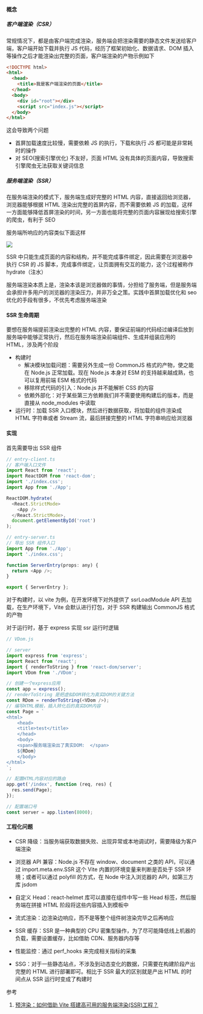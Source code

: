#### 概念

##### 客户端渲染（CSR）

常规情况下，都是由客户端完成渲染，服务端会把渲染需要的静态文件发送给客户端，客户端开始下载并执行 JS 代码，经历了框架初始化、数据请求、DOM 插入等操作之后才能渲染出完整的页面，客户端渲染的产物示例如下

```html
<!DOCTYPE html>
<html>
  <head>
    <title>我是客户端渲染的页面</title>
  </head>
  <body>
    <div id="root"></div>
    <script src="index.js"></script>
  </body>
</html>
```

这会导致两个问题

- 首屏加载速度比较慢，需要依赖 JS 的执行，下载和执行 JS 都可能是非常耗时的操作
- 对 SEO(搜索引擎优化) 不友好，页面 HTML 没有具体的页面内容，导致搜索引擎爬虫无法获取关键词信息

##### 服务端渲染（SSR）

在服务端渲染的模式下，服务端生成好完整的 HTML 内容，直接返回给浏览器，浏览器能够根据 HTML 渲染出完整的首屏内容，而不需要依赖 JS 的加载，这样一方面能够降低首屏渲染的时间，另一方面也能将完整的页面内容展现给搜索引擎的爬虫，有利于 SEO

服务端所响应的内容类似下面这样

![](https://user-gold-cdn.xitu.io/2018/9/26/166162c1cbad2c64?imageView2/0/w/1280/h/960/format/webp/ignore-error/1)

SSR 中只能生成页面的内容和结构，并不能完成事件绑定，因此需要在浏览器中执行 CSR 的 JS 脚本，完成事件绑定，让页面拥有交互的能力，这个过程被称作 hydrate（注水）

服务端渲染本质上是，渲染本该是浏览器做的事情，分担给了服务端，但是服务端会承担许多用户的浏览器的渲染压力，并非万全之策。实践中首屏加载优化和 seo 优化的手段有很多，不优先考虑服务端渲染

#### SSR 生命周期

要想在服务端提前渲染出完整的 HTML 内容，要保证前端的代码经过编译后放到服务端中能够正常执行，然后在服务端渲染前端组件、生成并组装应用的 HTML，涉及两个阶段

- 构建时
  - 解决模块加载问题：需要另外生成一份 CommonJS 格式的产物，使之能在 Node.js 正常加载。现在 Node.js 本身对 ESM 的支持越来越成熟，也可以复用前端 ESM 格式的代码
  - 移除样式代码的引入：Node.js 并不能解析 CSS 的内容
  - 依赖外部化：对于某些第三方依赖我们并不需要使用构建后的版本，而是直接从 node_modules 中读取
- 运行时：加载 SSR 入口模块，然后进行数据获取，将加载的组件渲染成 HTML 字符串或者 Stream 流，最后拼接完整的 HTML 字符串响应给浏览器

#### 实现

首先需要导出 SSR 组件

```js
// entry-client.ts
// 客户端入口文件
import React from 'react';
import ReactDOM from 'react-dom';
import './index.css';
import App from './App';

ReactDOM.hydrate(
  <React.StrictMode>
    <App />
  </React.StrictMode>,
  document.getElementById('root')
);

// entry-server.ts
// 导出 SSR 组件入口
import App from './App';
import './index.css';

function ServerEntry(props: any) {
  return <App />;
}

export { ServerEntry };
```

对于构建时，以 vite 为例，在开发环境下对外提供了 ssrLoadModule API 去加载，在生产环境下，Vite 会默认进行打包，对于 SSR 构建输出 CommonJS 格式的产物

对于运行时，基于 express 实现 ssr 运行时逻辑

```js
// VDom.js

// server
import express from 'express';
import React from 'react';
import { renderToString } from 'react-dom/server';
import VDom from './VDom';

// 创建一个express应用
const app = express();
// renderToString 是把虚拟DOM转化为真实DOM的关键方法
const RDom = renderToString(<VDom />);
// 编写HTML模板，插入转化后的真实DOM内容
const Page = `
<html>
    <head>
    <title>test</title>
    </head>
    <body>
    <span>服务端渲染出了真实DOM:  </span>
    ${RDom}
    </body>
</html>
`;

// 配置HTML内容对应的路由
app.get('/index', function (req, res) {
  res.send(Page);
});

// 配置端口号
const server = app.listen(8000);
```

#### 工程化问题

- CSR 降级：当服务端获取数据失败、出现异常或本地调试时，需要降级为客户端渲染

- 浏览器 API 兼容：Node.js 不存在 window、document 之类的 API，可以通过 import.meta.env.SSR 这个 Vite 内置的环境变量来判断是否处于 SSR 环境；或者可以通过 polyfill 的方式，在 Node 中注入浏览器的 API，如第三方库 jsdom

- 自定义 Head：react-helmet 库可以直接在组件中写一些 Head 标签，然后服务端在拼接 HTML 阶段将这些内容插入到模板中

- 流式渲染：边渲染边响应，而不是等整个组件树渲染完毕之后再响应

- SSR 缓存：SSR 是一种典型的 CPU 密集型操作，为了尽可能降低线上机器的负载，需要设置缓存，比如借助 CDN、服务器内存等

- 性能监控：通过 perf_hooks 来完成相关指标的采集

- SSG：对于一些静态站点，不涉及到动态变化的数据，只需要在构建阶段产出完整的 HTML 进行部署即可。相比于 SSR 最大的区别就是产出 HTML 的时间点从 SSR 运行时变成了构建时

参考

1. [预渲染：如何借助 Vite 搭建高可用的服务端渲染(SSR)工程？](https://juejin.cn/book/7050063811973218341/section/7066612265536978981?enter_from=search_result)
